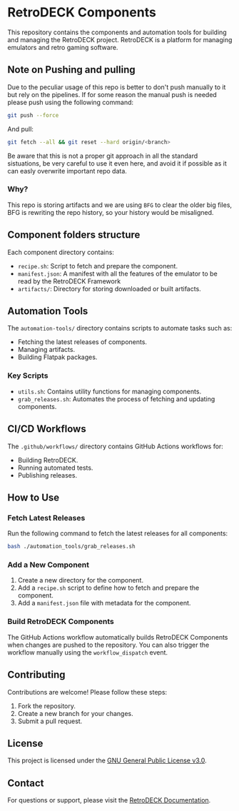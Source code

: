 # RetroDECK Components

This repository contains the components and automation tools for building and managing the RetroDECK project. RetroDECK is a platform for managing emulators and retro gaming software.

## Note on Pushing and pulling
Due to the peculiar usage of this repo is better to don't push manually to it but rely on the pipelines.
If for some reason the manual push is needed please push using the following command:
```bash
git push --force
```
And pull:
```bash
git fetch --all && git reset --hard origin/<branch>
```
Be aware that this is not a proper git approach in all the standard sistuations, be very careful to use it even here, and avoid it if possible as it can easly overwrite important repo data.

### Why?
This repo is storing artifacts and we are using `BFG` to clear the older big files, BFG is rewriting the repo history, so your history would be misaligned.

## Component folders structure

Each component directory contains:
- `recipe.sh`: Script to fetch and prepare the component.
- `manifest.json`: A manifest with all the features of the emulator to be read by the RetroDECK Framework
- `artifacts/`: Directory for storing downloaded or built artifacts.

## Automation Tools

The `automation-tools/` directory contains scripts to automate tasks such as:
- Fetching the latest releases of components.
- Managing artifacts.
- Building Flatpak packages.

### Key Scripts

- `utils.sh`: Contains utility functions for managing components.
- `grab_releases.sh`: Automates the process of fetching and updating components.

## CI/CD Workflows

The `.github/workflows/` directory contains GitHub Actions workflows for:
- Building RetroDECK.
- Running automated tests.
- Publishing releases.

## How to Use

### Fetch Latest Releases

Run the following command to fetch the latest releases for all components:

```bash
bash ./automation_tools/grab_releases.sh
```

### Add a New Component

1. Create a new directory for the component.
2. Add a `recipe.sh` script to define how to fetch and prepare the component.
3. Add a `manifest.json` file with metadata for the component.

### Build RetroDECK Components

The GitHub Actions workflow automatically builds RetroDECK Components when changes are pushed to the repository. You can also trigger the workflow manually using the `workflow_dispatch` event.

## Contributing

Contributions are welcome! Please follow these steps:
1. Fork the repository.
2. Create a new branch for your changes.
3. Submit a pull request.

## License

This project is licensed under the [GNU General Public License v3.0](https://www.gnu.org/licenses/gpl-3.0.en.html).

## Contact

For questions or support, please visit the [RetroDECK Documentation](https://retrodeck.readthedocs.io/).